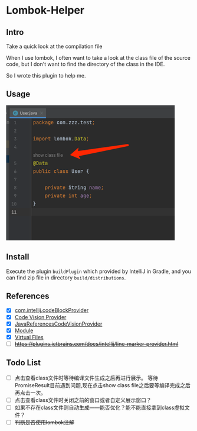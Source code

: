 # Lombok-Helper

## Intro

Take a quick look at the compilation file

When I use lombok, I often want to take a look at the class file of the source code, but I don't want to find the directory of the class in the IDE.

So I wrote this plugin to help me.

## Usage


![1](./docs/images/img.png)

## Install

Execute the plugin `buildPlugin` which provided by IntelliJ in Gradle, and you can find zip file in directory `build/distributions`.

## References

- [x]  [com.intellij.codeBlockProvider](https://plugins.jetbrains.com/docs/intellij/extension-point-list.html#designerxml)
- [x] [Code Vision Provider](https://plugins.jetbrains.com/docs/intellij/inlay-hints.html#code-vision-provider)
- [x] [JavaReferencesCodeVisionProvider](https://github.com/JetBrains/intellij-community/blob/627cdfebf746e7ec4159830c490566e7c85586de/java/java-impl/src/com/intellij/codeInsight/daemon/impl/JavaReferencesCodeVisionProvider.kt#L14)
- [x] [Module](https://plugins.jetbrains.com/docs/intellij/module.html)
- [x] [Virtual Files](https://plugins.jetbrains.com/docs/intellij/virtual-file.html)
- [ ]  ~~https://plugins.jetbrains.com/docs/intellij/line-marker-provider.html~~

## Todo List

- [ ] 点击查看class文件时等待编译文件生成之后再进行展示。 等待PromiseResult目前遇到问题,现在点击show class file之后要等编译完成之后再点击一次。
- [ ] 点击查看class文件时关闭之前的窗口或者自定义展示窗口？
- [ ] 如果不存在class文件则自动生成——能否优化？能不能直接拿到class虚拟文件？
- [ ] ~~判断是否使用lombok注解~~